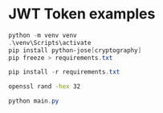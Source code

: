 # JWT Token examples

```powershell
python -m venv venv
.\venv\Scripts\activate
pip install python-jose[cryptography]
pip freeze > requirements.txt
```

```powershell
pip install -r requirements.txt
```

```bash
openssl rand -hex 32
```

```powershell
python main.py
```
